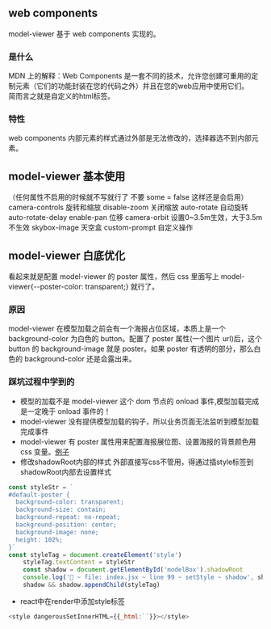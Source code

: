 ## web components
model-viewer 基于 web components 实现的。   
### 是什么
MDN 上的解释：Web Components 是一套不同的技术，允许您创建可重用的定制元素（它们的功能封装在您的代码之外）并且在您的web应用中使用它们。  
简而言之就是自定义的html标签。
### 特性
web components 内部元素的样式通过外部是无法修改的，选择器选不到内部元素。
## model-viewer 基本使用
（任何属性不启用的时候就不写就行了 不要 some = false 这样还是会启用）
camera-controls 旋转和缩放
disable-zoom 关闭缩放
auto-rotate 自动旋转
auto-rotate-delay
enable-pan 位移
camera-orbit 设置0~3.5m生效，大于3.5m不生效
skybox-image 天空盒
custom-prompt 自定义操作
## model-viewer 白底优化

看起来就是配置 model-viewer 的 poster 属性，然后 css 里面写上 model-viewer{--poster-color: transparent;} 就行了。


### 原因

model-viewer 在模型加载之前会有一个海报占位区域，本质上是一个 background-color 为白色的 button。配置了 poster 属性(一个图片 url)后，这个 button 的 background-image 就是 poster。如果 poster 有透明的部分，那么白色的 background-color 还是会露出来。

### 踩坑过程中学到的
- 模型的加载不是 model-viewer 这个 dom 节点的 onload 事件,模型加载完成是一定晚于 onload 事件的！
- model-viewer 没有提供模型加载的钩子，所以业务页面无法监听到模型加载完成事件
- model-viewer 有 poster 属性用来配置海报展位图、设置海报的背景颜色用 css 变量。[例子](https://modelviewer.dev/examples/loading/)
- 修改shadowRoot内部的样式
外部直接写css不管用，得通过插style标签到shadowRoot内部去设置样式
``` js
const styleStr = `
#default-poster {
  background-color: transparent;
  background-size: contain;
  background-repeat: no-repeat;
  background-position: center;
  background-image: none;
  height: 102%;
}`
const styleTag = document.createElement('style')
    styleTag.textContent = styleStr
    const shadow = document.getElementById('modelBox').shadowRoot
    console.log('🚀 ~ file: index.jsx ~ line 99 ~ setStyle ~ shadow', shadow)
    shadow && shadow.appendChild(styleTag)
```
- react中在render中添加style标签
```js
<style dangerousSetInnerHTML={{_html:``}}></style>
```

